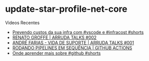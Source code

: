 # update-star-profile-net-core

Videos Recentes
<!-- YOUTUBE:START -->
- [Prevendo custos da sua infra com #vscode e #infracost #shorts](https://www.youtube.com/watch?v=yaw6m2Apy74)
- [RENATO GROFFE | ARRUDA TALKS #002](https://www.youtube.com/watch?v=J3ikq_1ymEE)
- [ANDRÉ FARIAS - VIDA DE SUPORTE | ARRUDA TALKS #001](https://www.youtube.com/watch?v=jIBF0LUxyec)
- [RODANDO PIPELINES EM SEQUÊNCIA | GITHUB ACTIONS](https://www.youtube.com/watch?v=VwP2Q8FLwEM)
- [Onde aprender mais sobre #github #shorts](https://www.youtube.com/watch?v=pbyR_YXOUNs)
<!-- YOUTUBE:END -->
